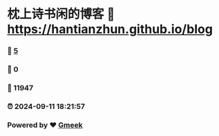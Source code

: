 # 枕上诗书闲的博客 :link: https://hantianzhun.github.io/blog 
### :page_facing_up: [5](https://hantianzhun.github.io/blog/tag.html) 
### :speech_balloon: 0 
### :hibiscus: 11947 
### :alarm_clock: 2024-09-11 18:21:57 
### Powered by :heart: [Gmeek](https://github.com/Meekdai/Gmeek)
